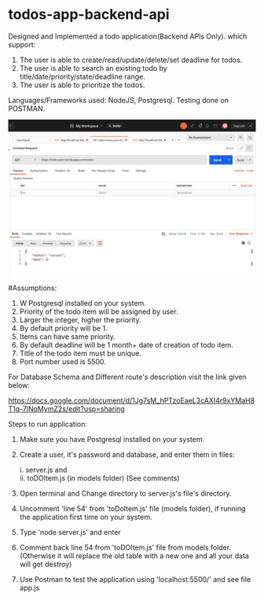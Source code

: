 # todos-app-backend-api

Designed and Implemented a todo application(Backend APIs Only).
which support: 
1. The user is able to create/read/update/delete/set deadline for todos.
2. The user is able to search an existing todo by title/date/priority/state/deadline range.
3. The user is able to prioritize the todos.

Languages/Frameworks used: NodeJS, Postgresql.
Testing done on POSTMAN.

![img](screenshot/img1.jpg)

#Assumptions:
1. W Postgresql installed on your system.
1. Priority of the todo item will be assigned by user.
2. Larger the integer, higher the priority.
3. By default priority will be 1.
4. Items can have same priority.
5. By default deadline will be 1 month+ date of creation of todo item.
6. Title of the todo item must be unique.
7. Port number used is 5500.



For Database Schema and Different route's description visit the link given below:

https://docs.google.com/document/d/1Jg7sM_hPTzoEaeL3cAXI4r9xYMaH8T1q-7lNqMymZ2s/edit?usp=sharing


Steps to run application:

1. Make sure you have Postgresql installed on your system.
2. Create a user, it's password and database, and enter them in files:

    i.  server.js and   
    ii. toDOItem.js (in models folder)
       (See comments)
3. Open terminal and Change directory to server.js's file's directory.
4. Uncomment 'line 54' from 'toDoItem.js' file (models folder), if running the application first time on your system.  
5. Type 'node server.js' and enter 
6. Comment back line 54 from 'toDOItem.js' file from models folder.
    (Otherwise it will replace the old table with a new one and all your data will get destroy)
7. Use Postman to test the application using 'localhost:5500/' and see file app.js
